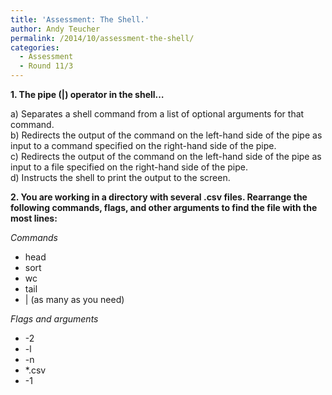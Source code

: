 ```yaml
---
title: 'Assessment: The Shell.'
author: Andy Teucher
permalink: /2014/10/assessment-the-shell/
categories:
  - Assessment
  - Round 11/3
---
```

**1. The pipe (|) operator in the shell&#8230;**

a) Separates a shell command from a list of optional arguments for that command.  
b) Redirects the output of the command on the left-hand side of the pipe as input to a command specified on the right-hand side of the pipe.  
c) Redirects the output of the command on the left-hand side of the pipe as input to a file specified on the right-hand side of the pipe.  
d) Instructs the shell to print the output to the screen.

**2. You are working in a directory with several .csv files. Rearrange the following commands, flags, and other arguments to find the file with the most lines:**

*Commands*

*   head
*   sort
*   wc
*   tail
*   | (as many as you need)

*Flags and arguments*

*   -2
*   -l
*   -n
*   *.csv
*   -1
